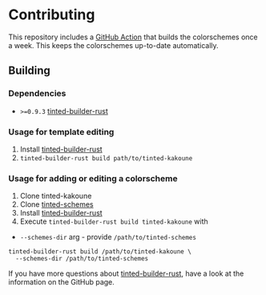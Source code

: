 # Contributing

This repository includes a [GitHub Action] that builds the
colorschemes once a week. This keeps the colorschemes up-to-date
automatically.

## Building

### Dependencies

- `>=0.9.3` [tinted-builder-rust]

### Usage for template editing

1. Install [tinted-builder-rust]
1. `tinted-builder-rust build path/to/tinted-kakoune`

### Usage for adding or editing a colorscheme

1. Clone tinted-kakoune
1. Clone [tinted-schemes]
1. Install [tinted-builder-rust]
1. Execute `tinted-builder-rust build tinted-kakoune` with
  - `--schemes-dir` arg - provide `/path/to/tinted-schemes`

```shell
tinted-builder-rust build /path/to/tinted-kakoune \
  --schemes-dir /path/to/tinted-schemes
```

If you have more questions about [tinted-builder-rust], have a look at
the information on the GitHub page.

[tinted-builder-rust]: https://github.com/tinted-theming/tinted-builder-rust
[tinted-schemes]: https://github.com/tinted-theming/schemes
[GitHub Action]: .github/workflows/update.yml
